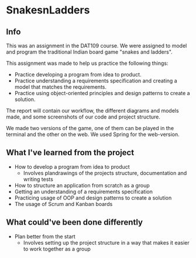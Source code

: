 # SnakesnLadders

## Info

This was an assignment in the DAT109 course. We were assigned to model and program the traditional Indian board game "snakes and ladders".

This assignment was made to help us practice the following things:

- Practice developing a program from idea to product.
- Practice understanding a requirements specification and creating a model that matches the requirements.
- Practice using object-oriented principles and design patterns to create a solution.

The report will contain our workflow, the different diagrams and models made, and some screenshots of our code and project structure.

We made two versions of the game, one of them can be played in the terminal and the other on the web. We used Spring for the web-version.

## What I've learned from the project

- How to develop a program from idea to product
  - Involves plandrawings of the projects structure, documentation and writing tests
- How to structure an application from scratch as a group
- Getting an understanding of a requirements specification
- Practicing usage of OOP and design patterns to create a solution
- The usage of Scrum and Kanban boards

## What could've been done differently

- Plan better from the start
  - Involves setting up the project structure in a way that makes it easier to work together as a group
